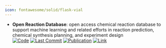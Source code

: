 ```yaml
---
icon: fontawesome/solid/flask-vial
---
```


- **Open Reaction Database**: open access chemical reaction database to support machine learning and related efforts in reaction prediction, chemical synthesis planning, and experiment design  
		[![Code](https://img.shields.io/github/stars/open-reaction-database/ord-schema?style=for-the-badge&logo=github)](https://github.com/open-reaction-database/ord-schema) [![Last Commit](https://img.shields.io/github/last-commit/open-reaction-database/ord-schema?style=for-the-badge&logo=github)](https://github.com/open-reaction-database/ord-schema) [![Publication](https://img.shields.io/badge/Publication-Citations:156-blue?style=for-the-badge&logo=bookstack)](https://doi.org/10.1021/jacs.1c09820) [![Link](https://img.shields.io/badge/Link-online-brightgreen?style=for-the-badge&logo=cachet&logoColor=65FF8F)](https://docs.open-reaction-database.org/en/latest/) 
